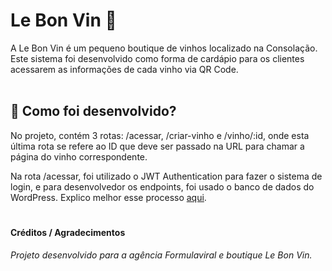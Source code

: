 # Le Bon Vin 🍷
A Le Bon Vin é um pequeno boutique de vinhos localizado na Consolação. Este sistema foi desenvolvido como forma de cardápio para os clientes acessarem as informações de cada vinho via QR Code.
<br>
<br>

## 🍾 Como foi desenvolvido?
No projeto, contém 3 rotas: /acessar, /criar-vinho e /vinho/:id, onde esta última rota se refere ao ID que deve ser passado na URL para chamar a página do vinho correspondente.

Na rota /acessar, foi utilizado o JWT Authentication para fazer o sistema de login, e para desenvolvedor os endpoints, foi usado o banco de dados do WordPress. Explico melhor esse processo [aqui](https://github.com/feliphepaz/leBonVinAPI).

#
#### Créditos / Agradecimentos
_Projeto desenvolvido para a agência Formulaviral e boutique Le Bon Vin._

